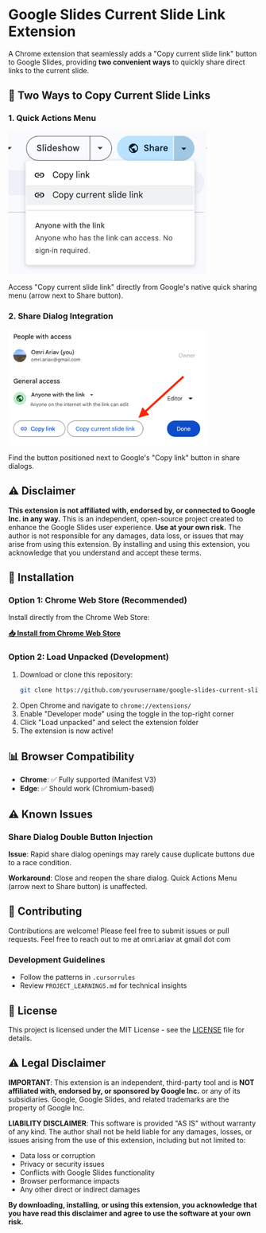 # Google Slides Current Slide Link Extension

A Chrome extension that seamlessly adds a "Copy current slide link" button to Google Slides, providing **two convenient ways** to quickly share direct links to the current slide.
 
## 🎯 Two Ways to Copy Current Slide Links

### 1. Quick Actions Menu 
<img src="screenshot2.png" alt="Quick Actions Menu Integration" width="400">

Access "Copy current slide link" directly from Google's native quick sharing menu (arrow next to Share button).

### 2. Share Dialog Integration  
<img src="screenshot.png" alt="Share Dialog Integration" width="400">

Find the button positioned next to Google's "Copy link" button in share dialogs.

## ⚠️ Disclaimer
**This extension is not affiliated with, endorsed by, or connected to Google Inc. in any way.** This is an independent, open-source project created to enhance the Google Slides user experience.
**Use at your own risk.** The author is not responsible for any damages, data loss, or issues that may arise from using this extension. By installing and using this extension, you acknowledge that you understand and accept these terms.

## 🚀 Installation

### Option 1: Chrome Web Store (Recommended)
Install directly from the Chrome Web Store:

**[📥 Install from Chrome Web Store](https://chromewebstore.google.com/detail/google-slides-current-sli/iifbobbbmgboednjjnlegdbpgdgpldfl)**

### Option 2: Load Unpacked (Development)
1. Download or clone this repository:
   ```bash
   git clone https://github.com/yourusername/google-slides-current-slide-link.git
   ```
2. Open Chrome and navigate to `chrome://extensions/`
3. Enable "Developer mode" using the toggle in the top-right corner
4. Click "Load unpacked" and select the extension folder
5. The extension is now active!

## 📊 Browser Compatibility
- **Chrome**: ✅ Fully supported (Manifest V3)
- **Edge**: ✅ Should work (Chromium-based)

## ⚠️ Known Issues

### Share Dialog Double Button Injection
**Issue**: Rapid share dialog openings may rarely cause duplicate buttons due to a race condition.

**Workaround**: Close and reopen the share dialog. Quick Actions Menu (arrow next to Share button) is unaffected.

## 🤝 Contributing
Contributions are welcome! Please feel free to submit issues or pull requests.
Feel free to reach out to me at omri.ariav at gmail dot com

### Development Guidelines
- Follow the patterns in `.cursorrules`
- Review `PROJECT_LEARNINGS.md` for technical insights

## 📄 License

This project is licensed under the MIT License - see the [LICENSE](LICENSE) file for details.

## ⚠️ Legal Disclaimer

**IMPORTANT**: This extension is an independent, third-party tool and is **NOT affiliated with, endorsed by, or sponsored by Google Inc.** or any of its subsidiaries. Google, Google Slides, and related trademarks are the property of Google Inc.

**LIABILITY DISCLAIMER**: This software is provided "AS IS" without warranty of any kind. The author shall not be held liable for any damages, losses, or issues arising from the use of this extension, including but not limited to:
- Data loss or corruption
- Privacy or security issues  
- Conflicts with Google Slides functionality
- Browser performance impacts
- Any other direct or indirect damages

**By downloading, installing, or using this extension, you acknowledge that you have read this disclaimer and agree to use the software at your own risk.**
